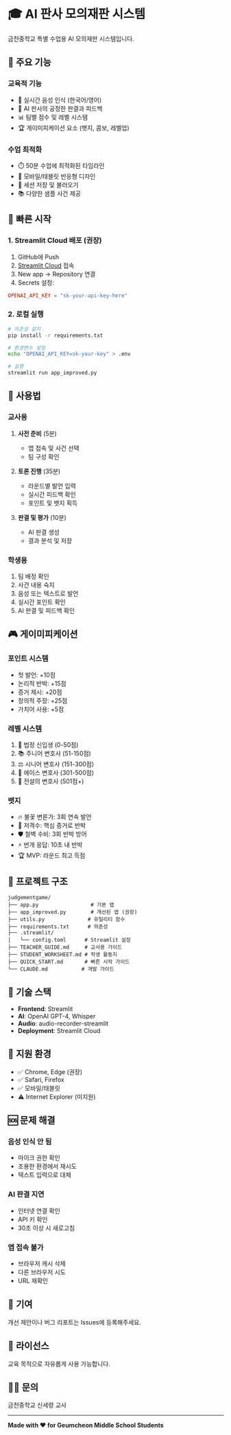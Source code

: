 # 🎓 AI 판사 모의재판 시스템

금천중학교 특별 수업용 AI 모의재판 시스템입니다.

## 🌟 주요 기능

### 교육적 기능
- 🎤 실시간 음성 인식 (한국어/영어)
- 🤖 AI 판사의 공정한 판결과 피드백
- 📊 팀별 점수 및 레벨 시스템
- 🏆 게이미피케이션 요소 (뱃지, 콤보, 레벨업)

### 수업 최적화
- ⏱️ 50분 수업에 최적화된 타임라인
- 📱 모바일/태블릿 반응형 디자인
- 💾 세션 저장 및 불러오기
- 📚 다양한 샘플 사건 제공

## 🚀 빠른 시작

### 1. Streamlit Cloud 배포 (권장)

1. GitHub에 Push
2. [Streamlit Cloud](https://streamlit.io/cloud) 접속
3. New app → Repository 연결
4. Secrets 설정:
```toml
OPENAI_API_KEY = "sk-your-api-key-here"
```

### 2. 로컬 실행

```bash
# 의존성 설치
pip install -r requirements.txt

# 환경변수 설정
echo "OPENAI_API_KEY=sk-your-key" > .env

# 실행
streamlit run app_improved.py
```

## 📖 사용법

### 교사용
1. **사전 준비** (5분)
   - 앱 접속 및 사건 선택
   - 팀 구성 확인

2. **토론 진행** (35분)
   - 라운드별 발언 입력
   - 실시간 피드백 확인
   - 포인트 및 뱃지 획득

3. **판결 및 평가** (10분)
   - AI 판결 생성
   - 결과 분석 및 저장

### 학생용
1. 팀 배정 확인
2. 사건 내용 숙지
3. 음성 또는 텍스트로 발언
4. 실시간 포인트 확인
5. AI 판결 및 피드백 확인

## 🎮 게이미피케이션

### 포인트 시스템
- 첫 발언: +10점
- 논리적 반박: +15점
- 증거 제시: +20점
- 창의적 주장: +25점
- 가치어 사용: +5점

### 레벨 시스템
1. 🌱 법정 신입생 (0-50점)
2. 📚 주니어 변호사 (51-150점)
3. ⚖️ 시니어 변호사 (151-300점)
4. 🌟 에이스 변호사 (301-500점)
5. 👑 전설의 변호사 (501점+)

### 뱃지
- 🔥 불꽃 변론가: 3회 연속 발언
- 🎯 저격수: 핵심 증거로 반박
- 🛡️ 철벽 수비: 3회 반박 방어
- ⚡ 번개 응답: 10초 내 반박
- 🏆 MVP: 라운드 최고 득점

## 📂 프로젝트 구조

```
judgementgame/
├── app.py                 # 기본 앱
├── app_improved.py        # 개선된 앱 (권장)
├── utils.py              # 유틸리티 함수
├── requirements.txt      # 의존성
├── .streamlit/
│   └── config.toml      # Streamlit 설정
├── TEACHER_GUIDE.md     # 교사용 가이드
├── STUDENT_WORKSHEET.md # 학생 활동지
├── QUICK_START.md       # 빠른 시작 가이드
└── CLAUDE.md           # 개발 가이드
```

## 🔧 기술 스택

- **Frontend**: Streamlit
- **AI**: OpenAI GPT-4, Whisper
- **Audio**: audio-recorder-streamlit
- **Deployment**: Streamlit Cloud

## 📱 지원 환경

- ✅ Chrome, Edge (권장)
- ✅ Safari, Firefox
- ✅ 모바일/태블릿
- ⚠️ Internet Explorer (미지원)

## 🆘 문제 해결

### 음성 인식 안 됨
- 마이크 권한 확인
- 조용한 환경에서 재시도
- 텍스트 입력으로 대체

### AI 판결 지연
- 인터넷 연결 확인
- API 키 확인
- 30초 이상 시 새로고침

### 앱 접속 불가
- 브라우저 캐시 삭제
- 다른 브라우저 시도
- URL 재확인

## 🤝 기여

개선 제안이나 버그 리포트는 Issues에 등록해주세요.

## 📄 라이선스

교육 목적으로 자유롭게 사용 가능합니다.

## 👨‍🏫 문의

금천중학교 신세령 교사

---

**Made with ❤️ for Geumcheon Middle School Students**